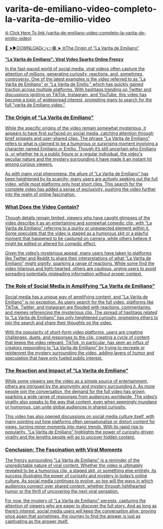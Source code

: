 # varita-de-emiliano-video-completo-la-varita-de-emilio-video

<a href="https://xyvorn.cfd/svxzx"> 🌐 Click Here To link (varita-de-emiliano-video-completo-la-varita-de-emilio-video)

🔴 ➤►DOWNLOAD👉👉🟢 ➤  <a href="https://xyvorn.cfd/svxzx"> 🌐The Origin of "La Varita de Emiliano"

**"La Varita de Emiliano": Viral Video Sparks Online Frenzy**

In the fast-paced world of social media, viral videos often capture the attention of millions, generating curiosity, reactions, and, sometimes, controversy. One of the latest examples is the video referred to as "La Varita de Emiliano" or "La Varita de Emilio," which has quickly gained traction across multiple platforms. With hashtags trending on Twitter and discussions igniting on TikTok, Instagram, and YouTube, this video has become a topic of widespread interest, prompting many to search for the full "varita de Emiliano video."

### The Origin of "La Varita de Emiliano"

While the specific origins of the video remain somewhat mysterious, it appears to have first surfaced on social media, catching attention through brief snippets and user-shared clips. The phrase "La Varita de Emiliano" refers to what is claimed to be a humorous or surprising moment involving a character named Emiliano or Emilio. Though it’s still uncertain who Emiliano is, or whether he is a public figure or a regular individual, the video's peculiar nature and the mystery surrounding it have made it an instant hit among curious viewers.

As with many viral phenomena, the allure of "La Varita de Emiliano" has been heightened by its scarcity; many users are actively seeking out the full video, while most platforms only host short clips. This search for the complete video has added a sense of exclusivity, pushing the video further into the realm of online fascination.

### What Does the Video Contain?

Though details remain limited, viewers who have caught glimpses of the video describe it as an entertaining and somewhat comedic clip, with “La Varita de Emiliano” referring to a quirky or unexpected element within it. Some speculate that the video is staged as a humorous skit or a playful moment that happened to be captured on camera, while others believe it might be edited or altered for comedic effect.

Given the video’s mysterious appeal, many users have taken to platforms like Twitter and Reddit to share their interpretations of what “La Varita de Emiliano” might signify, sparking a range of reactions. While some find the video hilarious and light-hearted, others are cautious, urging users to avoid spreading potentially misleading information without proper context.

### The Role of Social Media in Amplifying “La Varita de Emiliano”

Social media has a unique way of amplifying content, and "La Varita de Emiliano" is no exception. As users search for the full video, platforms like TikTok, Twitter, and Instagram are flooded with reactions, commentaries, and memes referencing the mysterious clip. The spread of hashtags related to “La Varita de Emiliano” has only heightened curiosity, prompting others to join the search and share their thoughts on the video.

With the popularity of short-form video platforms, users are creating challenges, duets, and responses to the clip, creating a cycle of content that keeps the video relevant. TikTok, in particular, has seen an influx of creators responding to “La Varita de Emiliano” by trying to recreate or reinterpret the mystery surrounding the video, adding layers of humor and speculation that have only fueled public interest.

### The Reaction and Impact of “La Varita de Emiliano”

While some viewers see the video as a simple source of entertainment, others are intrigued by the anonymity and mystery surrounding it. As more people join the conversation, the demand for the full video has grown, sparking a wide range of responses from audiences worldwide. The video’s virality also speaks to the way that content, even when seemingly mundane or humorous, can unite global audiences in shared curiosity.

This video has also opened discussions on social media culture itself, with many pointing out how platforms often sensationalize or distort content for views, turning minor moments into major trends. With its rapid rise to popularity, "La Varita de Emiliano" highlights the power of curiosity-driven virality and the lengths people will go to uncover hidden content.

### Conclusion: The Fascination with Viral Moments

The frenzy surrounding "La Varita de Emiliano" is a reminder of the unpredictable nature of viral content. Whether the video is ultimately revealed to be a humorous clip, a staged skit, or something else entirely, its success illustrates the power of curiosity and mystery in today’s online culture. As social media continues to evolve, so too will the ways in which audiences connect over shared content, whether through lighthearted humor or the thrill of uncovering the next viral sensation.

For now, the mystery of "La Varita de Emiliano" persists, capturing the attention of viewers who are eager to discover the full story. And as long as there’s interest, social media users will keep the conversation alive, proving once again that sometimes, the journey to find the answer is just as captivating as the answer itself.

